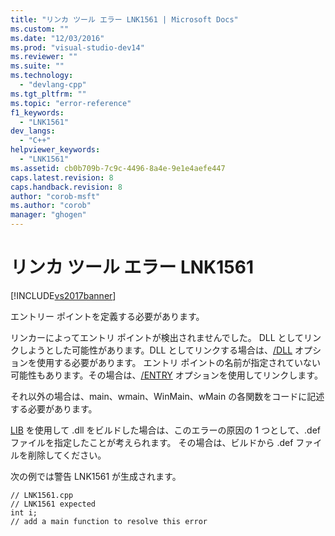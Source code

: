 ```yaml
---
title: "リンカ ツール エラー LNK1561 | Microsoft Docs"
ms.custom: ""
ms.date: "12/03/2016"
ms.prod: "visual-studio-dev14"
ms.reviewer: ""
ms.suite: ""
ms.technology: 
  - "devlang-cpp"
ms.tgt_pltfrm: ""
ms.topic: "error-reference"
f1_keywords: 
  - "LNK1561"
dev_langs: 
  - "C++"
helpviewer_keywords: 
  - "LNK1561"
ms.assetid: cb0b709b-7c9c-4496-8a4e-9e1e4aefe447
caps.latest.revision: 8
caps.handback.revision: 8
author: "corob-msft"
ms.author: "corob"
manager: "ghogen"
---
```

# リンカ ツール エラー LNK1561
[!INCLUDE[vs2017banner](../../assembler/inline/includes/vs2017banner.md)]

エントリー ポイントを定義する必要があります。  
  
 リンカーによってエントリ ポイントが検出されませんでした。  DLL としてリンクしようとした可能性があります。DLL としてリンクする場合は、[\/DLL](../../build/reference/dll-build-a-dll.md) オプションを使用する必要があります。  エントリ ポイントの名前が指定されていない可能性もあります。その場合は、[\/ENTRY](../../build/reference/entry-entry-point-symbol.md) オプションを使用してリンクします。  
  
 それ以外の場合は、main、wmain、WinMain、wMain の各関数をコードに記述する必要があります。  
  
 [LIB](../../build/reference/lib-reference.md) を使用して .dll をビルドした場合は、このエラーの原因の 1 つとして、.def ファイルを指定したことが考えられます。  その場合は、ビルドから .def ファイルを削除してください。  
  
 次の例では警告 LNK1561 が生成されます。  
  
```  
// LNK1561.cpp  
// LNK1561 expected  
int i;  
// add a main function to resolve this error  
```